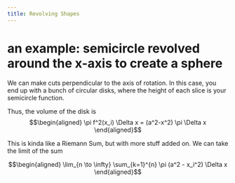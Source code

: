 ```yaml
---
title: Revolving Shapes
---
```


# an example: semicircle revolved around the x-axis to create a sphere

We can make cuts perpendicular to the axis of rotation. In this case,
you end up with a bunch of circular disks, where the height of each
slice is your semicircle function.

Thus, the volume of the disk is $$\begin{aligned}
   \pi f^2(x_i) \Delta x = (a^2-x^2) \pi \Delta x
  \end{aligned}$$

This is kinda like a Riemann Sum, but with more stuff added on. We can
take the limit of the sum

$$\begin{aligned}
   \lim_{n \to \infty} \sum_{k=1}^{n} \pi (a^2 - x_i^2) \Delta x
  \end{aligned}$$
